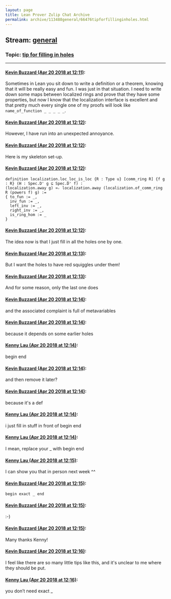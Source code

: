 ```yaml
---
layout: page
title: Lean Prover Zulip Chat Archive 
permalink: archive/113488general/66476tipforfillinginholes.html
---
```


## Stream: [general](index.html)
### Topic: [tip for filling in holes](66476tipforfillinginholes.html)

---

#### [Kevin Buzzard (Apr 20 2018 at 12:11)](https://leanprover.zulipchat.com/#narrow/stream/113488-general/topic/tip%20for%20filling%20in%20holes/near/125425455):
Sometimes in Lean you sit down to write a definition or a theorem, knowing that it will be really easy and fun. I was just in that situation. I need to write down some maps between localized rings and prove that they have some properties, but now I know that the localization interface is excellent and that pretty much every single one of my proofs will look like `name_of_function _ _ _ _ _`.

#### [Kevin Buzzard (Apr 20 2018 at 12:12)](https://leanprover.zulipchat.com/#narrow/stream/113488-general/topic/tip%20for%20filling%20in%20holes/near/125425597):
However, I have run into an unexpected annoyance.

#### [Kevin Buzzard (Apr 20 2018 at 12:12)](https://leanprover.zulipchat.com/#narrow/stream/113488-general/topic/tip%20for%20filling%20in%20holes/near/125425716):
Here is my skeleton set-up.

#### [Kevin Buzzard (Apr 20 2018 at 12:12)](https://leanprover.zulipchat.com/#narrow/stream/113488-general/topic/tip%20for%20filling%20in%20holes/near/125425811):
```lean
definition localization.loc_loc_is_loc {R : Type u} [comm_ring R] {f g : R} (H : Spec.D' g ⊆ Spec.D' f) :
(localization.away g) ≃ᵣ localization.away (localization.of_comm_ring R (powers f) g) := 
{ to_fun := _,
  inv_fun := _,
  left_inv := _,
  right_inv := _,
  is_ring_hom := _
}
```

#### [Kevin Buzzard (Apr 20 2018 at 12:12)](https://leanprover.zulipchat.com/#narrow/stream/113488-general/topic/tip%20for%20filling%20in%20holes/near/125426022):
The idea now is that I just fill in all the holes one by one.

#### [Kevin Buzzard (Apr 20 2018 at 12:13)](https://leanprover.zulipchat.com/#narrow/stream/113488-general/topic/tip%20for%20filling%20in%20holes/near/125426090):
But I want the holes to have red squiggles under them!

#### [Kevin Buzzard (Apr 20 2018 at 12:13)](https://leanprover.zulipchat.com/#narrow/stream/113488-general/topic/tip%20for%20filling%20in%20holes/near/125426138):
And for some reason, only the last one does

#### [Kevin Buzzard (Apr 20 2018 at 12:14)](https://leanprover.zulipchat.com/#narrow/stream/113488-general/topic/tip%20for%20filling%20in%20holes/near/125426449):
and the associated complaint is full of metavariables

#### [Kevin Buzzard (Apr 20 2018 at 12:14)](https://leanprover.zulipchat.com/#narrow/stream/113488-general/topic/tip%20for%20filling%20in%20holes/near/125426465):
because it depends on some earlier holes

#### [Kenny Lau (Apr 20 2018 at 12:14)](https://leanprover.zulipchat.com/#narrow/stream/113488-general/topic/tip%20for%20filling%20in%20holes/near/125426472):
begin end

#### [Kevin Buzzard (Apr 20 2018 at 12:14)](https://leanprover.zulipchat.com/#narrow/stream/113488-general/topic/tip%20for%20filling%20in%20holes/near/125426501):
and then remove it later?

#### [Kevin Buzzard (Apr 20 2018 at 12:14)](https://leanprover.zulipchat.com/#narrow/stream/113488-general/topic/tip%20for%20filling%20in%20holes/near/125426565):
because it's a def

#### [Kenny Lau (Apr 20 2018 at 12:14)](https://leanprover.zulipchat.com/#narrow/stream/113488-general/topic/tip%20for%20filling%20in%20holes/near/125426587):
i just fill in stuff in front of begin end

#### [Kenny Lau (Apr 20 2018 at 12:14)](https://leanprover.zulipchat.com/#narrow/stream/113488-general/topic/tip%20for%20filling%20in%20holes/near/125426641):
I mean, replace your _ with begin end

#### [Kenny Lau (Apr 20 2018 at 12:15)](https://leanprover.zulipchat.com/#narrow/stream/113488-general/topic/tip%20for%20filling%20in%20holes/near/125426744):
I can show you that in person next week ^^

#### [Kevin Buzzard (Apr 20 2018 at 12:15)](https://leanprover.zulipchat.com/#narrow/stream/113488-general/topic/tip%20for%20filling%20in%20holes/near/125426832):
`begin exact _ end`

#### [Kevin Buzzard (Apr 20 2018 at 12:15)](https://leanprover.zulipchat.com/#narrow/stream/113488-general/topic/tip%20for%20filling%20in%20holes/near/125426834):
:-)

#### [Kevin Buzzard (Apr 20 2018 at 12:15)](https://leanprover.zulipchat.com/#narrow/stream/113488-general/topic/tip%20for%20filling%20in%20holes/near/125426835):
Many thanks Kenny!

#### [Kevin Buzzard (Apr 20 2018 at 12:16)](https://leanprover.zulipchat.com/#narrow/stream/113488-general/topic/tip%20for%20filling%20in%20holes/near/125427174):
I feel like there are so many little tips like this, and it's unclear to me where they should be put.

#### [Kenny Lau (Apr 20 2018 at 12:16)](https://leanprover.zulipchat.com/#narrow/stream/113488-general/topic/tip%20for%20filling%20in%20holes/near/125427447):
you don’t need exact _

